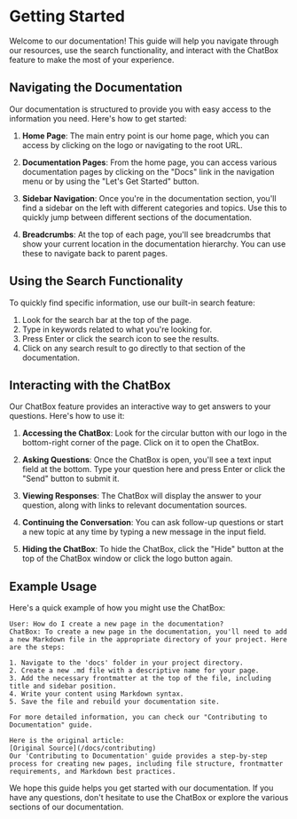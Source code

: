 # Getting Started

Welcome to our documentation! This guide will help you navigate through our resources, use the search functionality, and interact with the ChatBox feature to make the most of your experience.

## Navigating the Documentation

Our documentation is structured to provide you with easy access to the information you need. Here's how to get started:

1. **Home Page**: The main entry point is our home page, which you can access by clicking on the logo or navigating to the root URL.

2. **Documentation Pages**: From the home page, you can access various documentation pages by clicking on the "Docs" link in the navigation menu or by using the "Let's Get Started" button.

3. **Sidebar Navigation**: Once you're in the documentation section, you'll find a sidebar on the left with different categories and topics. Use this to quickly jump between different sections of the documentation.

4. **Breadcrumbs**: At the top of each page, you'll see breadcrumbs that show your current location in the documentation hierarchy. You can use these to navigate back to parent pages.

## Using the Search Functionality

To quickly find specific information, use our built-in search feature:

1. Look for the search bar at the top of the page.
2. Type in keywords related to what you're looking for.
3. Press Enter or click the search icon to see the results.
4. Click on any search result to go directly to that section of the documentation.

## Interacting with the ChatBox

Our ChatBox feature provides an interactive way to get answers to your questions. Here's how to use it:

1. **Accessing the ChatBox**: Look for the circular button with our logo in the bottom-right corner of the page. Click on it to open the ChatBox.

2. **Asking Questions**: Once the ChatBox is open, you'll see a text input field at the bottom. Type your question here and press Enter or click the "Send" button to submit it.

3. **Viewing Responses**: The ChatBox will display the answer to your question, along with links to relevant documentation sources.

4. **Continuing the Conversation**: You can ask follow-up questions or start a new topic at any time by typing a new message in the input field.

5. **Hiding the ChatBox**: To hide the ChatBox, click the "Hide" button at the top of the ChatBox window or click the logo button again.

## Example Usage

Here's a quick example of how you might use the ChatBox:

```
User: How do I create a new page in the documentation?
ChatBox: To create a new page in the documentation, you'll need to add a new Markdown file in the appropriate directory of your project. Here are the steps:

1. Navigate to the 'docs' folder in your project directory.
2. Create a new .md file with a descriptive name for your page.
3. Add the necessary frontmatter at the top of the file, including title and sidebar position.
4. Write your content using Markdown syntax.
5. Save the file and rebuild your documentation site.

For more detailed information, you can check our "Contributing to Documentation" guide.

Here is the original article:
[Original Source](/docs/contributing)
Our 'Contributing to Documentation' guide provides a step-by-step process for creating new pages, including file structure, frontmatter requirements, and Markdown best practices.
```

We hope this guide helps you get started with our documentation. If you have any questions, don't hesitate to use the ChatBox or explore the various sections of our documentation.